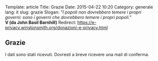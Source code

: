 Template: article
Title: Grazie
Date: 2015-04-22 10:20
Category: generale
lang: it
slug: grazie
Slogan: <i>"I popoli non dovrebbero temere i propri governi: sono i governi che dovrebbero temere i propri popoli."</i><br/><b>V (da John Basil Barnhill)</b>
Redirect: https://e-privacy.winstonsmith.org/donazioni-e-privacy.html



<h2>Grazie</h2>

I dati sono stati ricevuti. Dovresti a breve ricevere una mail di conferma.
